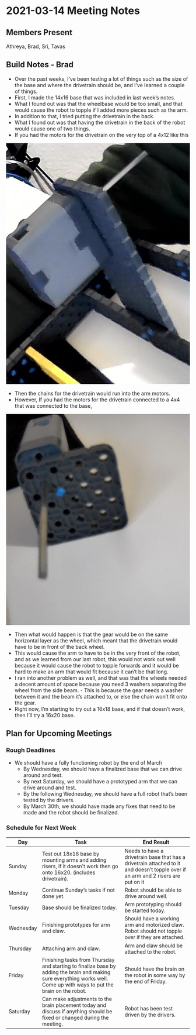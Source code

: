 # 2021-03-14 Meeting Notes

## Members Present
Athreya, Brad, Sri, Tavas

## Build Notes - Brad

- Over the past weeks, I’ve been testing a lot of things such as the size of the base and where the drivetrain should be, and I’ve learned a couple of things.
- First, I made the 14x16 base that was included in last week’s notes. 
- What I found out was that the wheelbase would be too small, and that would cause the robot to topple if I added more pieces such as the arm. 
- In addition to that, I tried putting the drivetrain in the back. 
- What I found out was that having the drivetrain in the back of the robot would cause one of two things. 
- If you had the motors for the drivetrain on the very top of a 4x12 like this

![Picture](../img/2021-03-14-motors.jpg)

- Then the chains for the drivetrain would run into the arm motors.
- However, If you had the motors for the drivetrain connected to a 4x4 that was connected to the base,

![Picture 2](../img/2021-03-14-drivetrain.jpg)

- Then what would happen is that the gear would be on the same horizontal layer as the wheel, which meant that the drivetrain would have to be in front of the back wheel. 
- This would cause the arm to have to be in the very front of the robot, and as we learned from our last robot, this would not work out well because it would cause the robot to topple forwards and it would be hard to make an arm that would fit because it can’t be that long.
- I ran into another problem as well, and that was that the wheels needed a decent amount of space because you need 3 washers separating the wheel from the side beam. - This is because the gear needs a washer between it and the beam it’s attached to, or else the chain won’t fit onto the gear.
- Right now, I’m starting to try out a 16x18 base, and if that doesn’t work, then I’ll try a 16x20 base.

## Plan for Upcoming Meetings

### Rough Deadlines

- We should have a fully functioning robot by the end of March
	- By Wednesday, we should have a finalized base that we can drive around and test.
	- By next Saturday, we should have a prototyped arm that we can drive around and test.
	- By the following Wednesday, we should have a full robot that’s been tested by the drivers.
	- By March 30th, we should have made any fixes that need to be made and the robot should be finalized.

### Schedule for Next Week

| Day | Task | End Result |
| --- | --- | --- |
| Sunday | Test out 18x16 base by mounting arms and adding risers, if it doesn't work then go onto 16x20. (includes drivetrain). | Needs to have a drivetrain base that has a drivetrain attached to it and doesn’t topple over if an arm and 2 risers are put on it | 
| Monday | Continue Sunday’s tasks if not done yet. | Robot should be able to drive around well.  |
| Tuesday | Base should be finalized today. | Arm prototyping should be started today. |
| Wednesday |  Finishing  prototypes for arm and claw. | Should have a working arm and motorized claw. Robot should not topple over if they are attached. |
| Thursday | Attaching arm and claw. | Arm and claw should be attached to the robot.  |
| Friday | Finishing tasks from Thursday and starting to finalize base by adding the brain and making sure everything works well. Come up with ways to put the brain on the robot. | Should have the brain on the robot in some way by the end of Friday. |
| Saturday | Can make adjustments to the brain placement today and discuss if anything should be fixed or changed during the meeting. | Robot has been test driven by the drivers. |

